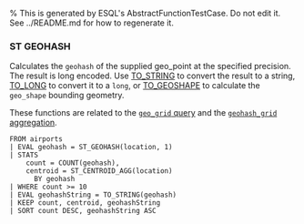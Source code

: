 % This is generated by ESQL's AbstractFunctionTestCase. Do not edit it. See ../README.md for how to regenerate it.

### ST GEOHASH
Calculates the `geohash` of the supplied geo_point at the specified precision.
The result is long encoded. Use [TO_STRING](#esql-to_string) to convert the result to a string,
[TO_LONG](#esql-to_long) to convert it to a `long`, or [TO_GEOSHAPE](esql-to_geoshape) to calculate
the `geo_shape` bounding geometry.

These functions are related to the [`geo_grid` query](https://www.elastic.co/docs/reference/query-languages/query-dsl/query-dsl-geo-grid-query)
and the [`geohash_grid` aggregation](https://www.elastic.co/docs/reference/aggregations/search-aggregations-bucket-geohashgrid-aggregation).

```esql
FROM airports
| EVAL geohash = ST_GEOHASH(location, 1)
| STATS
    count = COUNT(geohash),
    centroid = ST_CENTROID_AGG(location)
      BY geohash
| WHERE count >= 10
| EVAL geohashString = TO_STRING(geohash)
| KEEP count, centroid, geohashString
| SORT count DESC, geohashString ASC
```
